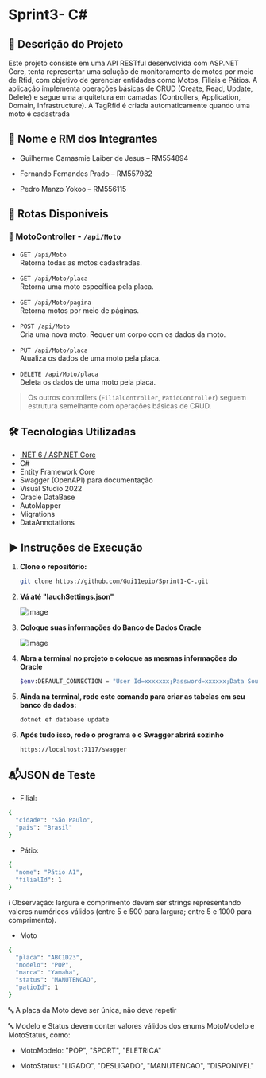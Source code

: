 # Sprint3- C#

## 📌 Descrição do Projeto

Este projeto consiste em uma API RESTful desenvolvida com ASP.NET Core, tenta representar uma solução de monitoramento de motos por meio de Rfid, com objetivo de gerenciar entidades como Motos, Filiais e Pátios. A aplicação implementa operações básicas de CRUD (Create, Read, Update, Delete) e segue uma arquitetura em camadas (Controllers, Application, Domain, Infrastructure). A TagRfid é criada automaticamente quando uma moto é cadastrada

## 👥 Nome e RM dos Integrantes

- Guilherme Camasmie Laiber de Jesus – RM554894

- Fernando Fernandes Prado – RM557982

- Pedro Manzo Yokoo – RM556115

## 🚀 Rotas Disponíveis

### 📍 MotoController - `/api/Moto`
- `GET /api/Moto`  
  Retorna todas as motos cadastradas.

- `GET /api/Moto/placa`  
  Retorna uma moto específica pela placa.

- `GET /api/Moto/pagina`  
  Retorna motos por meio de páginas.

- `POST /api/Moto`  
  Cria uma nova moto. Requer um corpo com os dados da moto.

- `PUT /api/Moto/placa`  
  Atualiza os dados de uma moto pela placa.

- `DELETE /api/Moto/placa`  
  Deleta os dados de uma moto pela placa.

> Os outros controllers (`FilialController`, `PatioController`) seguem estrutura semelhante com operações básicas de CRUD.

## 🛠️ Tecnologias Utilizadas

- [.NET 6 / ASP.NET Core](https://dotnet.microsoft.com/)
- C#
- Entity Framework Core
- Swagger (OpenAPI) para documentação
- Visual Studio 2022
- Oracle DataBase
- AutoMapper
- Migrations
- DataAnnotations

## ▶️ Instruções de Execução

1. **Clone o repositório:**
   ```bash
   git clone https://github.com/Gui11epio/Sprint1-C-.git
   

2. **Vá até "lauchSettings.json"**
   
   ![image](https://github.com/user-attachments/assets/adaf4e75-7381-4550-9252-163149c1f16c)

3. **Coloque suas informações do Banco de Dados Oracle**

   ![image](https://github.com/user-attachments/assets/70c5914a-b683-406a-ac77-849e88a52bc9)

4. **Abra a terminal no projeto e coloque as mesmas informações do Oracle**
   ```bash
   $env:DEFAULT_CONNECTION = "User Id=xxxxxxx;Password=xxxxxx;Data Source=xxxxxxxxxxxx:1521/ORCL"

5. **Ainda na terminal, rode este comando para criar as tabelas em seu banco de dados:**
   ```bash
   dotnet ef database update

6. **Após tudo isso, rode o programa e o Swagger abrirá sozinho**
   ```bash
   https://localhost:7117/swagger


## 📬JSON de Teste

- Filial:
  
```bash
{
  "cidade": "São Paulo",
  "pais": "Brasil"
}
```

- Pátio:
  
```bash
{
  "nome": "Pátio A1",
  "filialId": 1
}
```
ℹ️ Observação: largura e comprimento devem ser strings representando valores numéricos válidos (entre 5 e 500 para largura; entre 5 e 1000 para comprimento).


- Moto
  
```bash
{
  "placa": "ABC1D23",
  "modelo": "POP",
  "marca": "Yamaha",
  "status": "MANUTENCAO",
  "patioId": 1
}
```
🔤 A placa da Moto deve ser única, não deve repetir

🔤 Modelo e Status devem conter valores válidos dos enums MotoModelo e MotoStatus, como:

- MotoModelo: "POP", "SPORT", "ELETRICA"
  
- MotoStatus: "LIGADO", "DESLIGADO", "MANUTENCAO", "DISPONIVEL"

  



   
